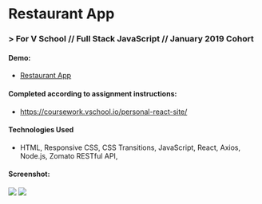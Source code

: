 # Restaurant App
### > For V School // Full Stack JavaScript // January 2019 Cohort
#### Demo:
- <a href="https://myrestaurantapp.surge.sh/" target="_blank">Restaurant App</a>
#### Completed according to assignment instructions: 
- https://coursework.vschool.io/personal-react-site/
#### Technologies Used
* HTML, Responsive CSS, CSS Transitions, JavaScript, React, Axios, Node.js, Zomato RESTful API,
#### Screenshot:
<a href="https://myrestaurantapp.surge.sh/"></a>
<a href="https://myrestaurantapp.surge.sh/" target="_blank"><img src="./screenshots/cuisinesdetailpage.png"></a>
<a href="https://myrestaurantapp.surge.sh/" target="_blank"><img src="./screenshots/restaurantlistpage.png"></a>
